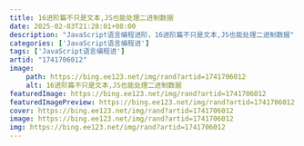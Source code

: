 ```yaml
---
title: 16进阶篇不只是文本,JS也能处理二进制数据
date: 2025-02-03T21:28:01+08:00
description: "JavaScript语言编程进阶，16进阶篇不只是文本,JS也能处理二进制数据"
categories: ['JavaScript语言编程进']
tags: ['JavaScript语言编程进']
artid: "1741706012"
image:
    path: https://bing.ee123.net/img/rand?artid=1741706012
    alt: 16进阶篇不只是文本,JS也能处理二进制数据
featuredImage: https://bing.ee123.net/img/rand?artid=1741706012
featuredImagePreview: https://bing.ee123.net/img/rand?artid=1741706012
cover: https://bing.ee123.net/img/rand?artid=1741706012
image: https://bing.ee123.net/img/rand?artid=1741706012
img: https://bing.ee123.net/img/rand?artid=1741706012
---
```


